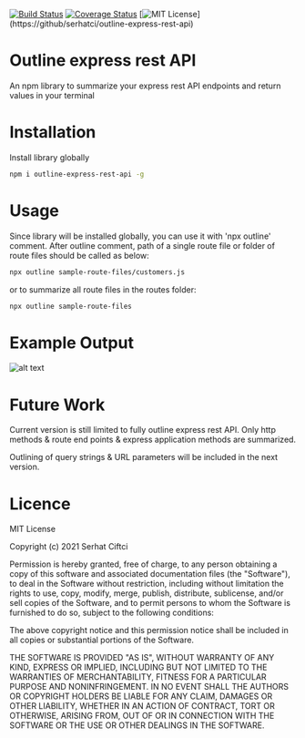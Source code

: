 [![Build Status](https://travis-ci.com/serhatci/outline-express-rest-api.svg?branch=main)](https://travis-ci.com/serhatci/outline-express-rest-api)
[![Coverage Status](https://coveralls.io/repos/github/serhatci/outline-express-rest-api/badge.svg?branch=main)](https://coveralls.io/github/serhatci/outline-express-rest-api?branch=main)
[![MIT License](https://img.shields.io/apm/l/atomic-design-ui.svg?)](https://github/serhatci/outline-express-rest-api)

# Outline express rest API

An npm library to summarize your express rest API endpoints and return values in your terminal

# Installation

Install library globally

```bash
npm i outline-express-rest-api -g

```

# Usage

Since library will be installed globally, you can use it with 'npx outline' comment. After outline comment, path of a single route file or folder of route files should be called as below:

```bash
npx outline sample-route-files/customers.js

```

or to summarize all route files in the routes folder:

```bash
npx outline sample-route-files

```

# Example Output

![alt text](https://github.com/serhatci/outline-express-rest-api/example-output/example-output.jpg)

# Future Work

Current version is still limited to fully outline express rest API. Only http methods & route end points & express application methods are summarized.

Outlining of query strings & URL parameters will be included in the next version.

# Licence

MIT License

Copyright (c) 2021 Serhat Ciftci

Permission is hereby granted, free of charge, to any person obtaining a copy
of this software and associated documentation files (the "Software"), to deal
in the Software without restriction, including without limitation the rights
to use, copy, modify, merge, publish, distribute, sublicense, and/or sell
copies of the Software, and to permit persons to whom the Software is
furnished to do so, subject to the following conditions:

The above copyright notice and this permission notice shall be included in all
copies or substantial portions of the Software.

THE SOFTWARE IS PROVIDED "AS IS", WITHOUT WARRANTY OF ANY KIND, EXPRESS OR
IMPLIED, INCLUDING BUT NOT LIMITED TO THE WARRANTIES OF MERCHANTABILITY,
FITNESS FOR A PARTICULAR PURPOSE AND NONINFRINGEMENT. IN NO EVENT SHALL THE
AUTHORS OR COPYRIGHT HOLDERS BE LIABLE FOR ANY CLAIM, DAMAGES OR OTHER
LIABILITY, WHETHER IN AN ACTION OF CONTRACT, TORT OR OTHERWISE, ARISING FROM,
OUT OF OR IN CONNECTION WITH THE SOFTWARE OR THE USE OR OTHER DEALINGS IN THE
SOFTWARE.
